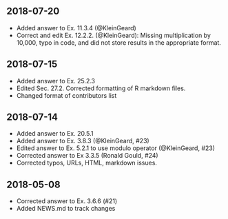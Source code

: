 ## 2018-07-20

-   Added answer to Ex. 11.3.4 (@KleinGeard)
-   Correct and edit Ex. 12.2.2. (@KleinGeard): Missing multiplication by 10,000, typo in code, and did not store results in the appropriate format.

## 2018-07-15

-   Added answer to Ex. 25.2.3
-   Edited Sec. 27.2. Corrected formatting of R markdown files.
-   Changed format of contributors list

## 2018-07-14

-   Added answer to Ex. 20.5.1
-   Added answer to Ex. 3.8.3 (@KleinGeard, #23)
-   Edited answer to Ex. 5.2.1 to use modulo operator (@KleinGeard, #23)
-   Corrected answer to Ex 3.3.5 (Ronald Gould, #24)
-   Corrected typos, URLs, HTML, markdown issues.

## 2018-05-08

-   Corrected answer to Ex. 3.6.6 (#21)
-   Added NEWS.md to track changes
